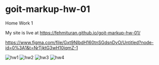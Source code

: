 # goit-markup-hw-01
Home Work 1

My site is live at https://fehmituran.github.io/goit-markup-hw-01/

https://www.figma.com/file/Gxt9NIbdH160tnSGdsnDvO/Untitled?node-id=0%3A1&t=NrTjktG3wH10iqmZ-1

![hw1](https://user-images.githubusercontent.com/86859577/208514722-5c3ed593-03e3-45b4-b028-2aed3ea6f41d.PNG)
![hw2](https://user-images.githubusercontent.com/86859577/208514732-64c66fa9-0857-4104-aeed-1bfa4b5b88c8.PNG)
![hw3](https://user-images.githubusercontent.com/86859577/208514741-cf207c4d-a1fb-42fa-a751-52229a02ea5a.PNG)
![hw4](https://user-images.githubusercontent.com/86859577/208514749-55104963-6916-41a8-976c-585b651178ca.PNG)
